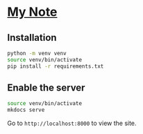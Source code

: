 # [My Note](https://jackhong12.github.io/mknote/)

## Installation

```bash
python -m venv venv
source venv/bin/activate
pip install -r requirements.txt
```

## Enable the server

```bash 
source venv/bin/activate
mkdocs serve
```

Go to `http://localhost:8000` to view the site.
